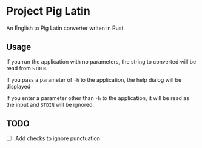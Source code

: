 # Project Pig Latin
An English to Pig Latin converter writen in Rust.

## Usage
If you run the application with no parameters, the string to converted will be read from `STDIN`.

If you pass a parameter of `-h` to the application, the help dialog will be displayed

If you enter a parameter other than `-h` to the application, it will be read as the input and `STDIN` will be ignored.

## TODO
* [ ] Add checks to ignore punctuation
